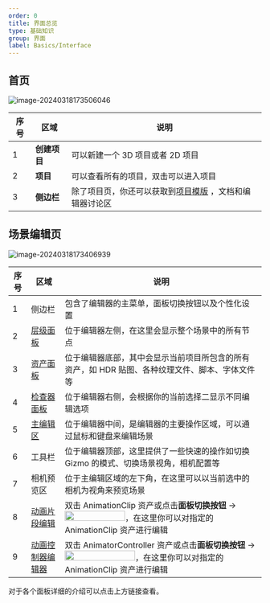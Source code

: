 ```yaml
---
order: 0
title: 界面总览
type: 基础知识
group: 界面
label: Basics/Interface
---
```


## 首页

![image-20240318173506046](https://gw.alipayobjects.com/zos/OasisHub/334d8ca3-639f-4cd9-8aaa-93c1da7acdc3/image-20240318173506046.png)

| 序号 | 区域         | 说明                                                                                |
| ---- | ------------ | ----------------------------------------------------------------------------------- |
| 1    | **创建项目** | 可以新建一个 3D 项目或者 2D 项目                                                    |
| 2    | **项目**     | 可以查看所有的项目，双击可以进入项目                                                |
| 3    | **侧边栏**   | 除了项目页，你还可以获取到[项目模版](/docs/interface-template) ，文档和编辑器讨论区 |

## 场景编辑页

![image-20240318173406939](https://gw.alipayobjects.com/zos/OasisHub/f5b3b853-c5d6-4048-a4de-e18dc69339de/image-20240318173406939.png)

| 序号 | 区域 | 说明 |
| --- | --- | --- |
| 1 | 侧边栏 | 包含了编辑器的主菜单，面板切换按钮以及个性化设置 |
| 2 | [层级面板](/docs/interface-hierarchy) | 位于编辑器左侧，在这里会显示整个场景中的所有节点 |
| 3 | [资产面板](/docs/assets-interface) | 位于编辑器底部，其中会显示当前项目所包含的所有资产，如 HDR 贴图、各种纹理文件、脚本、字体文件等 |
| 4 | [检查器面板](/docs/interface-inspector) | 位于编辑器右侧，会根据你的当前选择二显示不同编辑选项 |
| 5 | [主编辑区](/docs/interface-viewport) | 位于编辑器中间，是编辑器的主要操作区域，可以通过鼠标和键盘来编辑场景 |
| 6 | 工具栏 | 位于编辑器顶部，这里提供了一些快速的操作如切换 Gizmo 的模式、切换场景视角，相机配置等 |
| 7 | 相机预览区 | 位于主编辑区域的左下角，在这里可以以当前选中的相机为视角来预览场景 |
| 8 | [动画片段编辑](/docs/animation-clip) | 双击 AnimationClip 资产或点击**面板切换按钮** -> <img src="https://mdn.alipayobjects.com/huamei_yo47yq/afts/img/A*d5T9Tb852wQAAAAAAAAAAAAADhuCAQ/original" width="120" height="20">，在这里你可以对指定的 AnimationClip 资产进行编辑 |
| 9 | [动画控制器编辑器](/docs/animation-animator) | 双击 AnimatorController 资产或点击**面板切换按钮** -> <img src="https://mdn.alipayobjects.com/huamei_yo47yq/afts/img/A*MRuqSJWALfYAAAAAAAAAAAAADhuCAQ/original" width="140" height="20">，在这里你可以对指定的 AnimationClip 资产进行编辑 |

对于各个面板详细的介绍可以点击上方链接查看。

